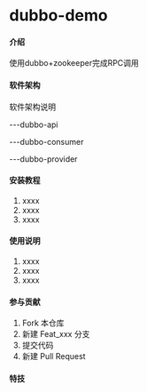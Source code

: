 # dubbo-demo

#### 介绍

使用dubbo+zookeeper完成RPC调用

#### 软件架构
软件架构说明

---dubbo-api

---dubbo-consumer

---dubbo-provider

#### 安装教程

1.  xxxx
2.  xxxx
3.  xxxx

#### 使用说明

1.  xxxx
2.  xxxx
3.  xxxx

#### 参与贡献

1.  Fork 本仓库
2.  新建 Feat_xxx 分支
3.  提交代码
4.  新建 Pull Request


#### 特技
